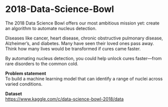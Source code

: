 # 2018-Data-Science-Bowl
 

The 2018 Data Science Bowl offers our most ambitious mission yet: create an algorithm to automate nucleus detection.

Diseases like cancer, heart disease, chronic obstructive pulmonary disease, Alzheimer’s, and diabetes. Many have seen their loved ones pass away. Think how many lives would be transformed if cures came faster.

By automating nucleus detection, you could help unlock cures faster—from rare disorders to the common cold.<br>

**Problem statement**<br>
To build a machine learning model that can identify a range of nuclei across varied conditions.

**Dataset**<br>
https://www.kaggle.com/c/data-science-bowl-2018/data
